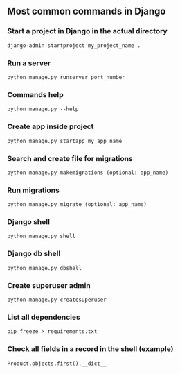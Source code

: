## Most common commands in Django

### Start a project in Django in the actual directory
```
django-admin startproject my_project_name .
```
### Run a server
```
python manage.py runserver port_number
```
### Commands help
```
python manage.py --help
```
### Create app inside project
```
python manage.py startapp my_app_name
```
### Search and create file for migrations
```
python manage.py makemigrations (optional: app_name)
```
### Run migrations
```
python manage.py migrate (optional: app_name)
```
### Django shell 
```
python manage.py shell
```
### Django db shell 
```
python manage.py dbshell
```
### Create superuser admin
```
python manage.py createsuperuser
```
### List all dependencies
```
pip freeze > requirements.txt
```
### Check all fields in a record in the shell (example)
```
Product.objects.first().__dict__
```
